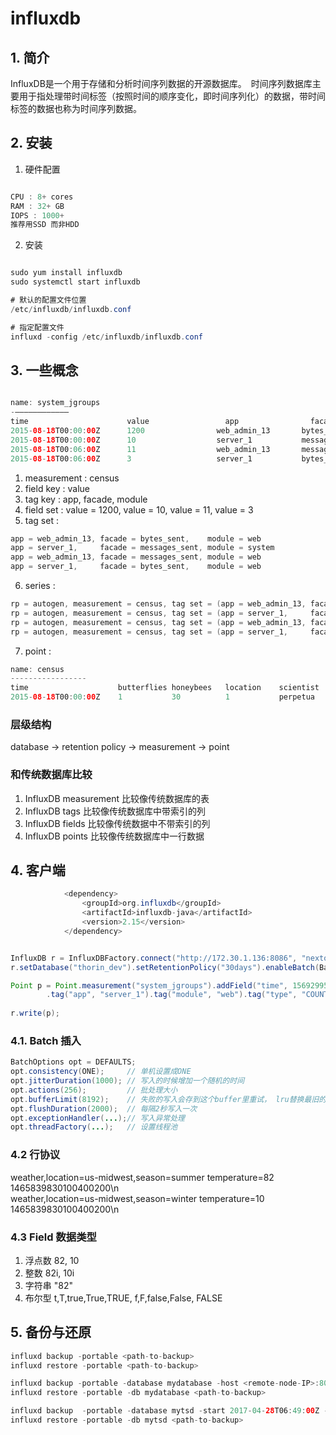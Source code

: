 # influxdb

## 1. 简介
InfluxDB是一个用于存储和分析时间序列数据的开源数据库。　时间序列数据库主要用于指处理带时间标签（按照时间的顺序变化，即时间序列化）的数据，带时间标签的数据也称为时间序列数据。

## 2. 安装
1. 硬件配置
```java  

CPU : 8+ cores
RAM : 32+ GB
IOPS : 1000+  
推荐用SSD 而非HDD

```

2. 安装
```java  

sudo yum install influxdb
sudo systemctl start influxdb

# 默认的配置文件位置
/etc/influxdb/influxdb.conf

# 指定配置文件
influxd -config /etc/influxdb/influxdb.conf

```

## 3. 一些概念

```java  

name: system_jgroups
-————————————
time                      value                 app                facade                module
2015-08-18T00:00:00Z      1200                web_admin_13       bytes_sent              web
2015-08-18T00:00:00Z      10                  server_1           messages_sent           system
2015-08-18T00:06:00Z      11                  web_admin_13       messages_sent           web
2015-08-18T00:06:00Z      3                   server_1           bytes_sent              web

```

1. measurement : census
2. field key : value
3. tag key : app, facade, module
4. field set : value = 1200, value = 10, value = 11, value = 3
5. tag set :   
```java  
app = web_admin_13, facade = bytes_sent,    module = web  
app = server_1,     facade = messages_sent, module = system  
app = web_admin_13, facade = messages_sent, module = web  
app = server_1,     facade = bytes_sent,    module = web  
```

6. series :   
```java  
rp = autogen, measurement = census, tag set = (app = web_admin_13, facade = bytes_sent,    module = web)  
rp = autogen, measurement = census, tag set = (app = server_1,     facade = messages_sent, module = system)  
rp = autogen, measurement = census, tag set = (app = web_admin_13, facade = messages_sent, module = web)  
rp = autogen, measurement = census, tag set = (app = server_1,     facade = bytes_sent,    module = web)  
```

7. point :  
```java  
name: census
-----------------
time                    butterflies honeybees   location    scientist
2015-08-18T00:00:00Z    1           30          1           perpetua
```

### 层级结构
database -> retention policy -> measurement -> point

### 和传统数据库比较
1. InfluxDB measurement 比较像传统数据库的表
2. InfluxDB tags 比较像传统数据库中带索引的列
3. InfluxDB fields 比较像传统数据中不带索引的列
4. InfluxDB points 比较像传统数据库中一行数据

## 4. 客户端

```java  
            <dependency>
                <groupId>org.influxdb</groupId>
                <artifactId>influxdb-java</artifactId>
                <version>2.15</version>
            </dependency>
```

```java  

InfluxDB r = InfluxDBFactory.connect("http://172.30.1.136:8086", "nextop", "nextop");
r.setDatabase("thorin_dev").setRetentionPolicy("30days").enableBatch(BatchOptions.DEFAULTS).enableGzip();

Point p = Point.measurement("system_jgroups").addField("time", 1569299564814L).addField("value", 1024).addField("avg", 0.234d)
		.tag("app", "server_1").tag("module", "web").tag("type", "COUNTER")).tag("facade", "BYTES_SENT").build();
		
r.write(p);
```

### 4.1. Batch 插入

```java  
BatchOptions opt = DEFAULTS;
opt.consistency(ONE);     // 单机设置成ONE
opt.jitterDuration(1000); // 写入的时候增加一个随机的时间
opt.actions(256);         // 批处理大小
opt.bufferLimit(8192);    // 失败的写入会存到这个buffer里重试， lru替换最旧的数据 
opt.flushDuration(2000);  // 每隔2秒写入一次
opt.exceptionHandler(...);// 写入异常处理
opt.threadFactory(...);   // 设置线程池
```

### 4.2 行协议
weather,location=us-midwest,season=summer temperature=82 1465839830100400200\n  
weather,location=us-midwest,season=winter temperature=10 1465839830100400200\n  

### 4.3 Field 数据类型
1. 浮点数   82,  10
2. 整数     82i, 10i
3. 字符串   "82"
4. 布尔型   t,T,true,True,TRUE, f,F,false,False, FALSE

## 5. 备份与还原

```java  
influxd backup -portable <path-to-backup>
influxd restore -portable <path-to-backup>

influxd backup -portable -database mydatabase -host <remote-node-IP>:8088 <path-to-backup>
influxd restore -portable -db mydatabase <path-to-backup>

influxd backup  -portable -database mytsd -start 2017-04-28T06:49:00Z -end 2017-04-28T06:50:00Z <path-to-backup>
influxd restore -portable -db mytsd <path-to-backup>
```